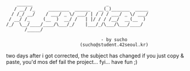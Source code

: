 ```
    ______                            _
   / __/ /_     ________  ______   __(_)_______  _____
  / /_/ __/    / ___/ _ \/ ___/ | / / / ___/ _ \/ ___/
 / __/ /_     (__  )  __/ /   | |/ / / /__/  __(__  )
/_/  \__/____/____/\___/_/    |___/_/\___/\___/____/
       /_____/

		                            - by sucho
                            (sucho@student.42seoul.kr)
```

two days after i got corrected, the subject has changed
if you just copy & paste, you'd mos def fail the project... fyi...
have fun ;)
